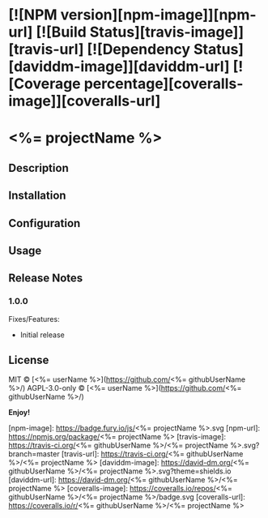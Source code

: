 # [![NPM version][npm-image]][npm-url] [![Build Status][travis-image]][travis-url] [![Dependency Status][daviddm-image]][daviddm-url] [![Coverage percentage][coveralls-image]][coveralls-url]

# <%= projectName %>

## Description

## Installation

## Configuration

## Usage

## Release Notes
### 1.0.0

Fixes/Features:
- Initial release

## License

MIT © [<%= userName %>](https://github.com/<%= githubUserName %>/)
AGPL-3.0-only © [<%= userName %>](https://github.com/<%= githubUserName %>/)

**Enjoy!**

[npm-image]: https://badge.fury.io/js/<%= projectName %>.svg
[npm-url]: https://npmjs.org/package/<%= projectName %>
[travis-image]: https://travis-ci.org/<%= githubUserName %>/<%= projectName %>.svg?branch=master
[travis-url]: https://travis-ci.org/<%= githubUserName %>/<%= projectName %>
[daviddm-image]: https://david-dm.org/<%= githubUserName %>/<%= projectName %>.svg?theme=shields.io
[daviddm-url]: https://david-dm.org/<%= githubUserName %>/<%= projectName %>
[coveralls-image]: https://coveralls.io/repos/<%= githubUserName %>/<%= projectName %>/badge.svg
[coveralls-url]: https://coveralls.io/r/<%= githubUserName %>/<%= projectName %>
